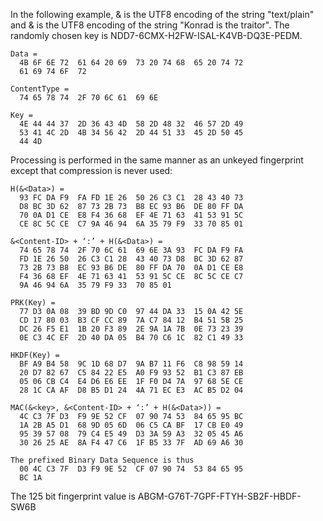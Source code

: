 
In the following example, &<Content-ID> is the UTF8 encoding of the string 
"text/plain" and &<Data> is the UTF8 encoding of the string "Konrad is the traitor".
The randomly chosen key is NDD7-6CMX-H2FW-ISAL-K4VB-DQ3E-PEDM.

~~~~
Data = 
  4B 6F 6E 72  61 64 20 69  73 20 74 68  65 20 74 72
  61 69 74 6F  72

ContentType = 
  74 65 78 74  2F 70 6C 61  69 6E

Key =  
  4E 44 44 37  2D 36 43 4D  58 2D 48 32  46 57 2D 49
  53 41 4C 2D  4B 34 56 42  2D 44 51 33  45 2D 50 45
  44 4D
~~~~

Processing is performed in the same manner as an unkeyed fingerprint except that
compression is never used:


~~~~
H(&<Data>) = 
  93 FC DA F9  FA FD 1E 26  50 26 C3 C1  28 43 40 73
  D8 BC 3D 62  87 73 2B 73  B8 EC 93 B6  DE 80 FF DA
  70 0A D1 CE  E8 F4 36 68  EF 4E 71 63  41 53 91 5C
  CE 8C 5C CE  C7 9A 46 94  6A 35 79 F9  33 70 85 01

&<Content-ID> + ‘:’ + H(&<Data>) =  
  74 65 78 74  2F 70 6C 61  69 6E 3A 93  FC DA F9 FA
  FD 1E 26 50  26 C3 C1 28  43 40 73 D8  BC 3D 62 87
  73 2B 73 B8  EC 93 B6 DE  80 FF DA 70  0A D1 CE E8
  F4 36 68 EF  4E 71 63 41  53 91 5C CE  8C 5C CE C7
  9A 46 94 6A  35 79 F9 33  70 85 01

PRK(Key) =  
  77 D3 0A 08  39 BD 9D C0  97 44 DA 33  15 0A 42 5E
  CD 17 80 03  B3 CF CC 89  7A C7 84 12  B4 51 5B 25
  DC 26 F5 E1  1B 20 F3 89  2E 9A 1A 7B  0E 73 23 39
  0E C3 4C EF  2D 40 DA 05  B4 70 C6 1C  82 C1 49 33

HKDF(Key) =  
  BF A9 B4 58  9C 1D 68 D7  9A B7 11 F6  C8 98 59 14
  20 D7 82 67  C5 84 22 E5  A0 F9 93 52  B1 C3 87 EB
  05 06 CB C4  E4 D6 E6 EE  1F F0 D4 7A  97 68 5E CE
  28 1C CA AF  D8 B5 D1 24  4A 71 EC E3  AC B5 D2 04

MAC(&<key>, &<Content-ID> + ‘:’ + H(&<Data>)) =  
  4C C3 7F D3  F9 9E 52 CF  07 90 74 53  84 65 95 BC
  1A 2B A5 D1  68 9D 05 6D  06 C5 CA BF  17 CB E0 49
  95 39 57 08  79 C4 E5 49  D3 3A 59 A3  32 05 45 A6
  30 26 25 AE  8A F4 47 C6  1F B5 33 7F  AD 69 A6 30

The prefixed Binary Data Sequence is thus
  00 4C C3 7F  D3 F9 9E 52  CF 07 90 74  53 84 65 95
  BC 1A
~~~~

The 125 bit fingerprint value is ABGM-G76T-7GPF-FTYH-SB2F-HBDF-SW6B

